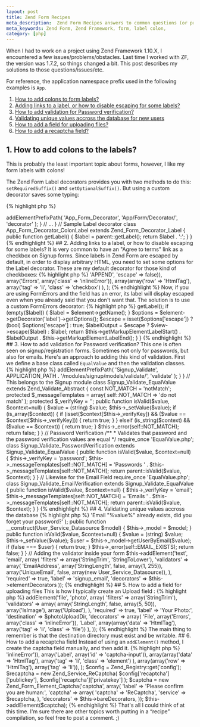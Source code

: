 ```yaml
---
layout: post
title: Zend Form Recipes
meta_description:  Zend Form Recipes answers to common questions (or problems) when working with Zend Form
meta_keywords: Zend Form, Zend Framework, form, label colon,
category: [php]
---
```

When I had to work on a project using Zend Framework 1.10.X, I encountered a few issues/problems/obstacles.  Last time I worked with ZF, the version was 1.7.2, so things changed a bit. This post describes my solutions to those questions/issues/etc.

For reference, the application namespace prefix used in the following examples is <code>App</code>. 

1. [How to add colons to form labels?][1]
1. [Adding links to a label, or how to disable escaping for some labels?][2]
1. [How to add validation for Password verification?][3]
1. [Validating unique values accross the database for new users][4]
1. [How to add a field for uploading files?][5]
1. [How to add a recaptcha field?][6]


[1]: #colons
[2]: #escapeLabels
[3]: #password
[4]: #uniqueValues
[5]: #uploading
[6]: #recaptcha

## 1. <a name="colons"></a>How to add colons to the labels?
This is probably the least important topic about forms, however, I like my form labels with colons!  

The Zend Form Label decorators provides you with two methods to do this: <code>setRequiredSuffix()</code> and <code>setOptionalSuffix()</code>. But using a custom decorator saves some typing:

{% highlight php %}
<?php

// Set a base decorator path
class MyForm extends Zend_form
{
    // ...

    public function init()
    {
        $this->addElementPrefixPath(
            'App_Form_Decorator',
            'App/Form/Decorator/',
            'decorator'
        );
    }

    // ...
}

// Sample Label decorator
class App_Form_Decorator_ColonLabel extends Zend_Form_Decorator_Label
{
    public function getLabel()
    {
        $label = parent::getLabel();

        return $label . ':';
    }
}

{% endhighlight %}


## 2. <a name="escapeLabels"></a>Adding links to a label, or how to disable escaping for some labels?

It is very common to have an "Agree to terms" link as a checkbox on Signup forms. Since labels in Zend Form are escaped by default, in order to display arbitrary HTML, you need to set some options for the Label decorator. These are my default decorator for those kind of checkboxes:

{% highlight php %}
<?php
$checkboxDecorators = array(
   'ViewHelper',
    array('Label', array('placement' => 'APPEND', 'escape' => false)),
    array('Errors', array('class' => 'inlineError')),
    array(array('row' => 'HtmlTag'), 
          array('tag' => 'li', 'class' => 'checkbox')
    ),
);
{% endhighlight %}

Now, if you are using FormErrors and the field has an error, its label will display escaped even when you already said that you don't want that. The solution is to use a custom FormErrors decorator:

{% highlight php %}
<?php
class App_Form_Decorator_FormErrors extends Zend_Form_Decorator_FormErrors
{
    public function renderLabel(Zend_Form_Element $element, Zend_View_Interface $view)
    {
        $label = $element->getLabel();
        if (empty($label)) {
            $label = $element->getName();
        }
        $options = $element->getDecorator('label')->getOptions();
        $escape = isset($options['escape']) 
                  ? (bool) $options['escape'] : true;

        $labelOutput = $escape ? $view->escape($label) : $label;

        return $this->getMarkupElementLabelStart()
             . $labelOutput
             . $this->getMarkupElementLabelEnd();
    }
}
{% endhighlight %}

## 3. <a name="password"></a>How to add validation for Password verification?
This one is often seen on signup/registration forms.  Sometimes not only for passwords, but also for emails.  Here's an approach to adding this kind of validation.

First we define a base class called <code>EqualValue</code> and then the validation classes.

{% highlight php %}
<?php

// First let's setup access to custom validation rules:
class Signup_Form_Signup extends Zend_Form
{
    public function init()
    {
        $this->addElementPrefixPath(
            'Signup_Validate',
            APPLICATION_PATH . '/modules/signup/models/validate/',
            'validate'
        );
    }
}


// This belongs to the Signup module
class Signup_Validate_EqualValue extends Zend_Validate_Abstract
{
    const NOT_MATCH = 'notMatch';

    protected $_messageTemplates = array(
        self::NOT_MATCH => 'do not match'
    );

    protected $_verifyKey = '';

    public function isValid($value, $context=null)
    {
        $value = (string) $value;
        $this->_setValue($value);

        if (is_array($context)) {
            if (isset($context[$this->_verifyKey])
                && ($value == $context[$this->_verifyKey])) {
                return true;
            }
        } elseif (is_string($context) && ($value == $context)) {
            return true;
        }

        $this->_error(self::NOT_MATCH);

        return false;
    }
}


// Password Verification

/**
 * Validates that password and the password verification values are equal
 */
require_once 'EqualValue.php';

class Signup_Validate_PasswordVerification extends Signup_Validate_EqualValue
{
    public function isValid($value, $context=null)
    {
        $this->_verifyKey = 'password';
        $this->_messageTemplates[self::NOT_MATCH] = 
            'Passwords ' . $this->_messageTemplates[self::NOT_MATCH];

        return parent::isValid($value, $context);
    }
}


// Likewise for the Email Field

require_once 'EqualValue.php';

class Signup_Validate_EmailVerification extends Signup_Validate_EqualValue
{
    public function isValid($value, $context=null)
    {
        $this->_verifyKey = 'email';
        $this->_messageTemplates[self::NOT_MATCH] = 
            'Emails ' . $this->_messageTemplates[self::NOT_MATCH];

        return parent::isValid($value, $context);
    }
}
{% endhighlight %}

## 4. <a name="uniqueValues"></a>Validating unique values accross the database

{% highlight php %}
<?php
// The validation rule
class Signup_Validate_UniqueEmail extends Zend_Validate_Abstract
{
    const EMAIL_EXISTS = 'emailExists';

    protected $_messageTemplates = array(
        self::EMAIL_EXISTS => 'Email "%value%" already exists, did you forget your password?'
    );

    public function __construct(User_Service_Datasource $model)
    {
        $this->_model = $model;
    }

    public function isValid($value, $context=null)
    {
        $value = (string) $value;
        $this->_setValue($value);
        
        $user = $this->_model->getUserByEmail($value);
        if (false === $user) {
            return true;
        }

        $this->_error(self::EMAIL_EXISTS);
        return false;
    }
}

// Adding the validator inside your form

        $this->addElement('text', 'email', array(
            'filters'    => array('StringTrim', 'StringToLower'),
            'validators' => array(
                'EmailAddress',
                array('StringLength', false, array(1, 255)),
                array('UniqueEmail', false, array(new User_Service_Datasource)),
            ),
            'required'   => true,
            'label'      => 'signup_email',
            'decorators' => $this->elementDecorators
        ));

{% endhighlight %}


## 5. <a name="uploading"></a>How to add a field for uploading files

This is how I typically create an Upload field :

{% highlight php %}
<?php

// inside a form definition...

        $config = Zend_Registry::get('config');

        // adding a field for the user photo/picture
        $photoUploadDir = $config['files']['photoUploadDir'];
        $this->addElement('file', 'photo', array(
            'filters'    => array('StringTrim'),
            'validators' => array(
                array('StringLength', false, array(5, 50)),
                array('IsImage'),
                array('Upload'),
            ),
            'required'   => true,
            'label'      => 'Your Photo:',
            'destination' => $photoUploadDir,
            'decorators' => array(
                'File',
                array('Errors', array('class' => 'inlineError')),
                'Label',
                array(array('data' => 'HtmlTag'), array('tag' => 'li', 'class' => 'file'))
            ),
        ));

{% endhighlight %}

The main thing to remember is that the destination directory must exist and be writable.


## 6. <a name="recaptcha"></a>How to add a recaptcha field

Instead of using an <code>addElement()</code> method, I create the captcha field manually, and then add it.

{% highlight php %}
<?php
        public $bareDecorators = array(
            array('Errors', array('class' => 'inlineError')),
            array('Label', array('id' => 'captcha-input')),
            array(array('data' => 'HtmlTag'), 
                  array('tag' => 'li', 'class' => 'element')
            ),
            array(array('row' => 'HtmlTag'), array('tag' => 'li')),
        );


        $config = Zend_Registry::get('config');

        $recaptcha = new Zend_Service_ReCaptcha(
            $config['recaptcha']['publickey'], 
            $config['recaptcha']['privatekey']
        );
        
        $captcha = new Zend_Form_Element_Captcha('captcha', array(
            'label' => 'Please confirm you are human:',
            'captcha' => array(
                'captcha' => 'ReCaptcha',
                'service' => $recaptcha,
            ),
            'decorators' => $this->bareDecorators,
        ));

        $this->addElement($captcha);

{% endhighlight %}


That's all I could think of at this time. I'm sure there are other topics worth putting in a &#8220;recipe&#8221; compilation, so feel free to post a comment. ;)

